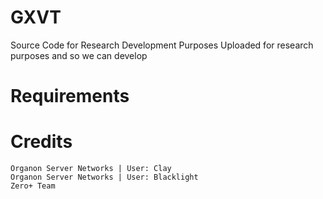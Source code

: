 # GXVT
Source Code for Research Development Purposes
Uploaded for research purposes and so we can develop
# Requirements

# Credits
```
Organon Server Networks | User: Clay
Organon Server Networks | User: Blacklight
Zero+ Team
```
